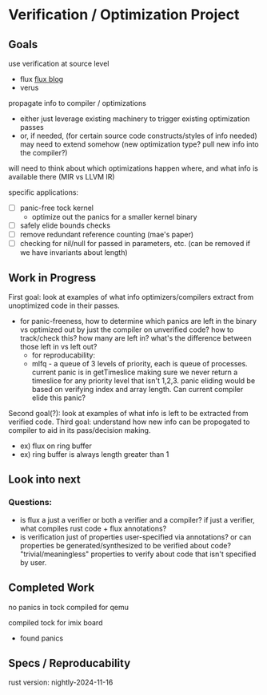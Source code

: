 # Verification / Optimization Project

## Goals

use verification at source level 
- flux [flux blog](https://flux-rs.github.io/flux/blog/01-introducing-flux.html)
- verus

propagate info to compiler / optimizations
- either just leverage existing machinery to trigger existing optimization passes
- or, if needed, (for certain source code constructs/styles of info needed) may need to extend somehow (new optimization type? pull new info into the compiler?)

will need to think about which optimizations happen where, and what info is available there (MIR vs LLVM IR)

specific applications:

- [ ] panic-free tock kernel
    - optimize out the panics for a smaller kernel binary
- [ ] safely elide bounds checks
- [ ] remove redundant reference counting (mae's paper)
- [ ] checking for nil/null for passed in parameters, etc. (can be removed if we have invariants about length)

## Work in Progress

First goal: look at examples of what info optimizers/compilers extract from unoptimized code in their passes.
- for panic-freeness, how to determine which panics are left in the binary vs optimized out by just the compiler on unverified code? how to track/check this? how many are left in? what's the difference between those left in vs left out?
  - for reproducability: 
  - mlfq - a queue of 3 levels of priority, each is queue of processes. current panic is in getTimeslice making sure we never return a timeslice for any priority level that isn't 1,2,3. panic eliding would be based on verifying index and array length. Can current compiler elide this panic?

Second goal(?): look at examples of what info is left to be extracted from verified code.
Third goal: understand how new info can be propogated to compiler to aid in its pass/decision making.
- ex) flux on ring buffer
- ex) ring buffer is always length greater than 1

## Look into next

### Questions:
- is flux a just a verifier or both a verifier and a compiler? if just a verifier, what compiles rust code + flux annotations?
- is verification just of properties user-specified via annotations? or can properties be generated/synthesized to be verified about code? "trivial/meaningless" properties to verify about code that isn't specified by user.

## Completed Work

no panics in tock compiled for qemu

compiled tock for imix board
- found panics

## Specs / Reproducability

rust version: nightly-2024-11-16

